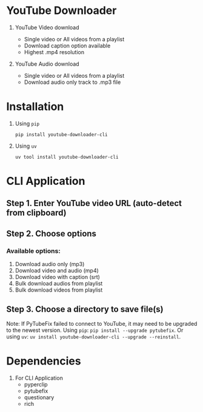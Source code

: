 # YouTube Downloader

1. YouTube Video download
   * Single video or All videos from a playlist
   * Download caption option available
   * Highest .mp4 resolution

2. YouTube Audio download
   * Single video or All videos from a playlist
   * Download audio only track to .mp3 file

# Installation
1. Using `pip`
   ```commandline
   pip install youtube-downloader-cli
   ```

2. Using `uv`
   ```commandline
   uv tool install youtube-downloader-cli
   ```

# CLI Application

## Step 1. Enter YouTube video URL (auto-detect from clipboard)

## Step 2. Choose options

### Available options:

1. Download audio only (mp3)
2. Download video and audio (mp4)
3. Download video with caption (srt)
4. Bulk download audios from playlist
5. Bulk download videos from playlist

## Step 3. Choose a directory to save file(s)

Note: If PyTubeFix failed to connect to YouTube, it may need to be upgraded to the newest version.
Using `pip`: `pip install --upgrade pytubefix`. Or using `uv`: `uv install youtube-downloader-cli --upgrade --reinstall`. 

# Dependencies
1. For CLI Application
   * pyperclip
   * pytubefix
   * questionary
   * rich
